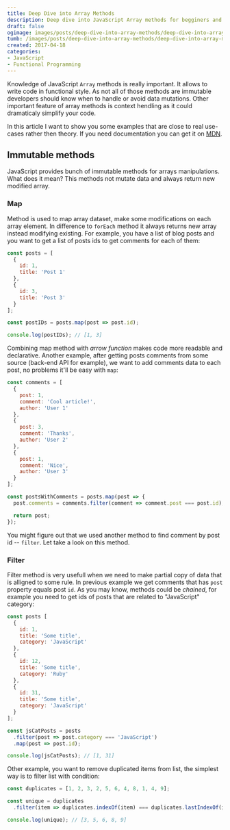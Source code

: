```yaml
---
title: Deep Dive into Array Methods
description: Deep dive into JavaScript Array methods for begginers and experts.
draft: false
ogimage: images/posts/deep-dive-into-array-methods/deep-dive-into-array-methods-og.jpg
tumb: /images/posts/deep-dive-into-array-methods/deep-dive-into-array-methods
created: 2017-04-18
categories:
- JavaScript
- Functional Programming
---
```

Knowledge of JavaScript `Array` methods is really important. It allows to write code in functional style. As not all of those methods are immutable developers should know when to handle or avoid data mutations. Other important feature of array methods is context hendling as it could dramaticaly simplify your code.

In this article I want to show you some examples that are close to real use-cases rather then theory. If you need documentation you can get it on [MDN](https://developer.mozilla.org/en-US/docs/Web/JavaScript/Reference/Global_Objects/Array).

## Immutable methods
JavaScript provides bunch of immutable methods for arrays manipulations. What does it mean? This methods not mutate data and always return new modified array.

### Map
Method is used to map array dataset, make some modifications on each array element. In difference to `forEach` method it always returns new array instead modifying existing. For example, you have a list of blog posts and you want to get a list of posts ids to get comments for each of them:

```js
const posts = [
  {
    id: 1,
    title: 'Post 1'
  },
  {
    id: 3,
    title: 'Post 3'
  }
];

const postIDs = posts.map(post => post.id);

console.log(postIDs); // [1, 3]
```

Combining map method with *arrow function* makes code more readable and declarative. Another example, after getting posts comments from some source (back-end API for example), we want to add comments data to each post, no problems it'll be easy with `map`:

```js
const comments = [
  {
    post: 1,
    comment: 'Cool article!',
    author: 'User 1'
  },
  {
    post: 3,
    comment: 'Thanks',
    author: 'User 2'
  },
  {
    post: 1,
    comment: 'Nice',
    author: 'User 3'
  }
];

const postsWithComments = posts.map(post => {
  post.comments = comments.filter(comment => comment.post === post.id);

  return post;
});
```
You might figure out that we used another method to find comment by post id -- `filter`. Let take a look on this method.

### Filter
Filter method is very usefull when we need to make partial copy of data that is alligned to some rule. In previous example we get comments that has `post` property equals post `id`. As you may know, methods could be *chained*, for example you need to get ids of posts that are related to "JavaScript" category:

```js
const posts [
  {
    id: 1,
    title: 'Some title',
    category: 'JavaScript'
  },
  {
    id: 12,
    title: 'Some title',
    category: 'Ruby'
  },
  {
    id: 31,
    title: 'Some title',
    category: 'JavaScript'
  }
];

const jsCatPosts = posts
  .filter(post => post.category === 'JavaScript')
  .map(post => post.id);

console.log(jsCatPosts); // [1, 31]
```

Other example, you want to remove duplicated items from list, the simplest way is to filter list with condition:

```js
const duplicates = [1, 2, 3, 2, 5, 6, 4, 8, 1, 4, 9];

const unique = duplicates
  .filter(item => duplicates.indexOf(item) === duplicates.lastIndexOf(item));

console.log(unique); // [3, 5, 6, 8, 9]
```
